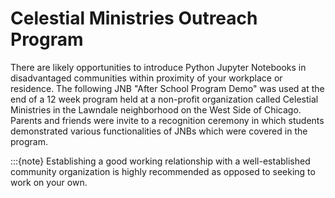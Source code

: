 
# Celestial Ministries  Outreach Program
There are likely opportunities to introduce Python Jupyter Notebooks in disadvantaged communities within proximity of your workplace or residence. The following JNB "After School Program Demo" was used at the end of a 12 week program held at a non-profit organization called Celestial Ministries in the Lawndale neighborhood on the West Side of Chicago. Parents and friends were invite to a recognition ceremony in which students demonstrated various functionalities of JNBs which were covered in the program.

:::{note} 
Establishing a good working relationship with a well-established community organization is highly recommended as opposed to seeking to work on your own. 
